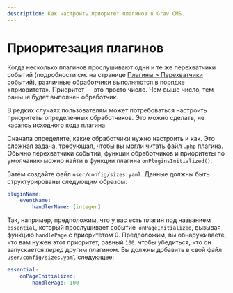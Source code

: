 ```yaml
---
description: Как настроить приоритет плагинов в Grav CMS.
---
```


# Приоритезация плагинов

Когда несколько плагинов прослушивают одни и те же перехватчики событий (подробности см. на странице [Плагины > Перехватчики событий](/plugins/event-hooks)), различные обработчики выполняются в порядке «приоритета». Приоритет — это просто число. Чем выше число, тем раньше будет выполнен обработчик.

В редких случаях пользователям может потребоваться настроить приоритеты определенных обработчиков. Это можно сделать, не касаясь исходного кода плагина.

Сначала определите, какие обработчики нужно настроить и как. Это сложная задача, требующая, чтобы вы могли читать файл `.php` плагина. Обычно перехватчики событий, функции обработчиков и приоритеты по умолчанию можно найти в функции плагина `onPluginsInitialized()`.

Затем создайте файл `user/config/sizes.yaml`. Данные должны быть структурированы следующим образом:

```yaml
pluginName:
    eventName:
        handlerName: [integer]
```

Так, например, предположим, что у вас есть плагин под названием `essential`, который прослушивает событие` onPageInitialized`, вызывая функцию `handlePage` с приоритетом 0. Предположим, вы обнаруживаете, что вам нужен этот приоритет, равный `100`. чтобы убедиться, что он запускается *перед* другим плагином. Вы должны добавить в свой файл `user/config/sizes.yaml` следующее:

```yaml
essential:
    onPageInitialized:
        handlePage: 100
```
